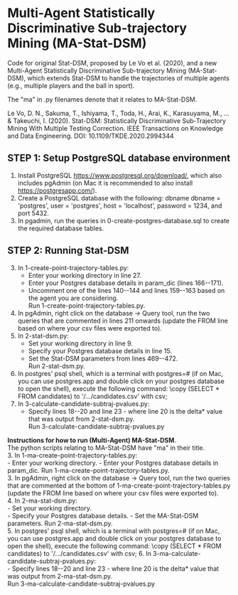 # Multi-Agent Statistically Discriminative Sub-trajectory Mining (MA-Stat-DSM)
Code for original Stat-DSM, proposed by Le Vo et al. (2020), and a new Multi-Agent Statistically Discriminative Sub-trajectory Mining (MA-Stat-DSM), which extends Stat-DSM to handle the trajectories of multiple agents (e.g., multiple players and the ball in sport). 

The "ma" in .py filenames denote that it relates to MA-Stat-DSM.

Le Vo, D. N., Sakuma, T., Ishiyama, T., Toda, H., Arai, K., Karasuyama, M., ... & Takeuchi, I. (2020). Stat-DSM: Statistically Discriminative Sub-Trajectory Mining With Multiple Testing Correction. IEEE Transactions on Knowledge and Data Engineering. DOI: 10.1109/TKDE.2020.2994344

## STEP 1: Setup PostgreSQL database environment
1. Install PostgreSQL https://www.postgresql.org/download/, which also includes pgAdmin (on Mac it is recommended to also install https://postgresapp.com/).
2. Create a PostgreSQL database with the following: dbname dbname = 'postgres', user = 'postgres', host = 'localhost', password = 1234, and port 5432.
3. In pgadmin, run the queries in 0-create-postgres-database.sql to create the required database tables.

## STEP 2: Running Stat-DSM 
3. In 1-create-point-trajectory-tables.py:    
    - Enter your working directory in line 27.  
    - Enter your Postgres database details in param_dic (lines 166--171).  
    - Uncomment one of the lines 140--144 and lines 159--163 based on the agent you are considering.   
Run 1-create-point-trajectory-tables.py.   
3. In pgAdmin, right click on the database -> Query tool, run the two queries that are commented in lines 211 onwards (update the FROM line based on where your csv files were exported to).  
4. In 2-stat-dsm.py:  
    - Set your working directory in line 9.  
    - Specify your Postgres database details in line 15.  
    - Set the Stat-DSM parameters from lines 469--472.   
Run 2-stat-dsm.py.  
5. In postgres' psql shell, which is a terminal with postgres=# (if on Mac, you can use postgres.app and double click on your postgres database to open the shell), execute the following command:
    \copy (SELECT * FROM candidates) to '/.../candidates.csv' with csv;
6. In 3-calculate-candidate-subtraj-pvalues.py:  
    - Specify lines 18--20 and line 23 - where line 20 is the delta* value that was output from 2-stat-dsm.py.   
Run 3-calculate-candidate-subtraj-pvalues.py

**Instructions for how to run (Multi-Agent) MA-Stat-DSM**.   
The python scripts relating to MA-Stat-DSM have "ma" in their title.    
3. In 1-ma-create-point-trajectory-tables.py:  
    - Enter your working directory. 
    - Enter your Postgres database details in param_dic.
Run 1-ma-create-point-trajectory-tables.py.   
3. In pgAdmin, right click on the database -> Query tool, run the two queries that are commented at the bottom of 1-ma-create-point-trajectory-tables.py (update the FROM line based on where your csv files were exported to).  
4. In 2-ma-stat-dsm.py:  
    - Set your working directory.  
    - Specify your Postgres database details.
    - Set the MA-Stat-DSM parameters. 
Run 2-ma-stat-dsm.py.  
5. In postgres' psql shell, which is a terminal with postgres=# (if on Mac, you can use postgres.app and double click on your postgres database to open the shell), execute the following command:
    \copy (SELECT * FROM candidates) to '/.../candidates.csv' with csv;
6. In 3-ma-calculate-candidate-subtraj-pvalues.py:  
    - Specify lines 18--20 and line 23 - where line 20 is the delta* value that was output from 2-ma-stat-dsm.py.   
Run 3-ma-calculate-candidate-subtraj-pvalues.py
